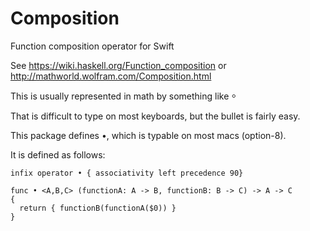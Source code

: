 # Composition
Function composition operator for Swift

See https://wiki.haskell.org/Function_composition or http://mathworld.wolfram.com/Composition.html

This is usually represented in math by something like ⸰

That is difficult to type on most keyboards, but the bullet is fairly easy.

This package defines •, which is typable on most macs (option-8).

It is defined as follows:
```
infix operator • { associativity left precedence 90}

func • <A,B,C> (functionA: A -> B, functionB: B -> C) -> A -> C
{
  return { functionB(functionA($0)) }
}
```
